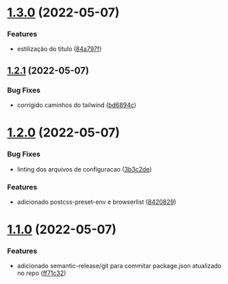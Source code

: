 # [1.3.0](https://github.com/1mamute/gigs/compare/v1.2.1...v1.3.0) (2022-05-07)


### Features

* estilização do titulo ([84a797f](https://github.com/1mamute/gigs/commit/84a797fce8ef0176fc625026e37a6da612844db9))

## [1.2.1](https://github.com/1mamute/gigs/compare/v1.2.0...v1.2.1) (2022-05-07)


### Bug Fixes

* corrigido caminhos do tailwind ([bd6894c](https://github.com/1mamute/gigs/commit/bd6894c36b1ef5c9c1cd8ed1fdb1cf841e5adc4f))

# [1.2.0](https://github.com/1mamute/gigs/compare/v1.1.0...v1.2.0) (2022-05-07)


### Bug Fixes

* linting dos arquivos de configuracao ([3b3c2de](https://github.com/1mamute/gigs/commit/3b3c2def25830d826b39243d5d1ca4c5f33d769d))


### Features

* adicionado postcss-preset-env e browserlist ([8420829](https://github.com/1mamute/gigs/commit/8420829087bb81d2a7d25ace98ca09170312b680))

# [1.1.0](https://github.com/1mamute/gigs/compare/v1.0.0...v1.1.0) (2022-05-07)


### Features

* adicionado semantic-release/git para commitar package.json atualizado no repo ([ff71c32](https://github.com/1mamute/gigs/commit/ff71c32e34211cadc1ca6f18415eae09537dc9ce))
